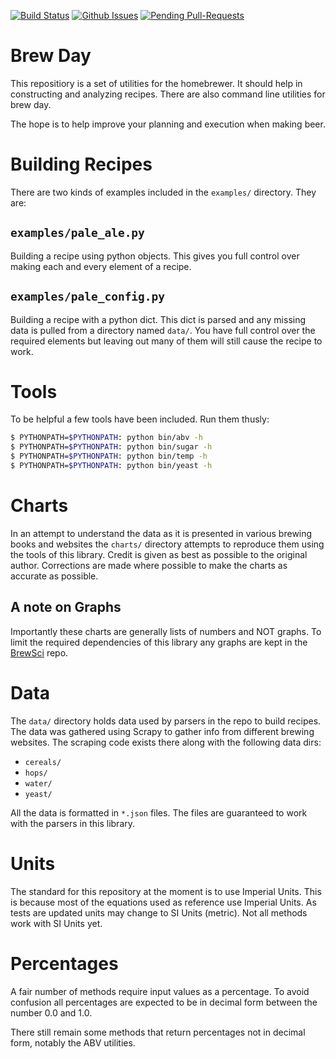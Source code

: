 [![Build Status](https://travis-ci.org/chrisgilmerproj/brewday.svg?branch=master)](https://travis-ci.org/chrisgilmerproj/brewday) 
[![Github Issues](http://githubbadges.herokuapp.com/chrisgilmerproj/brewday/issues.svg?style=plastic)](https://github.com/chrisgilmerproj/brewday/issues)
[![Pending Pull-Requests](http://githubbadges.herokuapp.com/chrisgilmerproj/brewday/pulls.svg?style=plastic)](https://github.com/chrisgilmerproj/brewday/pulls)

# Brew Day

This repositiory is a set of utilities for the homebrewer.  It should help in
constructing and analyzing recipes.  There are also command line utilities for
brew day.

The hope is to help improve your planning and execution when making beer.

# Building Recipes

There are two kinds of examples included in the `examples/` directory.  They are:

## `examples/pale_ale.py`

Building a recipe using python objects.  This gives you full control over
making each and every element of a recipe.

## `examples/pale_config.py`

Building a recipe with a python dict.  This dict is parsed and any missing data
is pulled from a directory named `data/`.  You have full control over the
required elements but leaving out many of them will still cause the recipe to
work.

# Tools

To be helpful a few tools have been included.  Run them thusly:

```sh
$ PYTHONPATH=$PYTHONPATH: python bin/abv -h
$ PYTHONPATH=$PYTHONPATH: python bin/sugar -h
$ PYTHONPATH=$PYTHONPATH: python bin/temp -h
$ PYTHONPATH=$PYTHONPATH: python bin/yeast -h
```

# Charts

In an attempt to understand the data as it is presented in various brewing
books and websites the `charts/` directory attempts to reproduce them using
the tools of this library.  Credit is given as best as possible to the
original author.  Corrections are made where possible to make the charts as
accurate as possible.

## A note on Graphs

Importantly these charts are generally lists of numbers and NOT graphs.
To limit the required dependencies of this library any graphs are kept
in the [BrewSci](https://github.com/chrisgilmerproj/brewsci) repo.

# Data

The `data/` directory holds data used by parsers in the repo to build recipes.
The data was gathered using Scrapy to gather info from different brewing
websites.  The scraping code exists there along with the following data dirs:

- `cereals/`
- `hops/`
- `water/`
- `yeast/`

All the data is formatted in `*.json` files.  The files are guaranteed to work
with the parsers in this library.

# Units

The standard for this repository at the moment is to use Imperial Units.  This
is because most of the equations used as reference use Imperial Units.  As
tests are updated units may change to SI Units (metric).  Not all methods
work with SI Units yet.

# Percentages

A fair number of methods require input values as a percentage.  To avoid confusion
all percentages are expected to be in decimal form between the number 0.0
and 1.0.

There still remain some methods that return percentages not in decimal form,
notably the ABV utilities.
